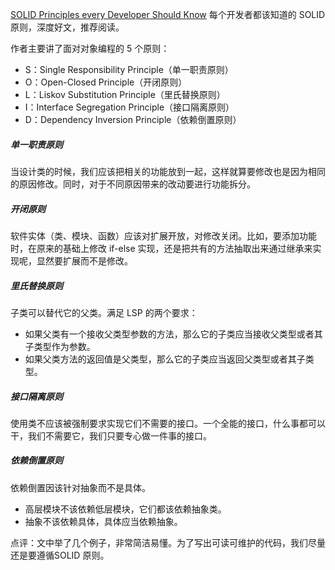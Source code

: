 [SOLID Principles every Developer Should Know](<https://blog.bitsrc.io/solid-principles-every-developer-should-know-b3bfa96bb688>) 每个开发者都该知道的 SOLID 原则，深度好文，推荐阅读。

作者主要讲了面对对象编程的 5 个原则：

- S：Single Responsibility Principle（单一职责原则）
- O：Open-Closed Principle（开闭原则）
- L：Liskov Substitution Principle（里氏替换原则）
- I：Interface Segregation Principle（接口隔离原则）
- D：Dependency Inversion Principle（依赖倒置原则）

##### 单一职责原则

当设计类的时候，我们应该把相关的功能放到一起，这样就算要修改也是因为相同的原因修改。同时，对于不同原因带来的改动要进行功能拆分。

##### 开闭原则

软件实体（类、模块、函数）应该对扩展开放，对修改关闭。比如，要添加功能时，在原来的基础上修改 if-else 实现，还是把共有的方法抽取出来通过继承来实现呢，显然要扩展而不是修改。

##### 里氏替换原则

子类可以替代它的父类。满足 LSP 的两个要求：

- 如果父类有一个接收父类型参数的方法，那么它的子类应当接收父类型或者其子类型作为参数。
- 如果父类方法的返回值是父类型，那么它的子类应当返回父类型或者其子类型。

##### 接口隔离原则

使用类不应该被强制要求实现它们不需要的接口。一个全能的接口，什么事都可以干，我们不需要它，我们只要专心做一件事的接口。

##### 依赖倒置原则

依赖倒置因该针对抽象而不是具体。

- 高层模块不该依赖低层模块，它们都该依赖抽象类。
- 抽象不该依赖具体，具体应当依赖抽象。

点评：文中举了几个例子，非常简洁易懂。为了写出可读可维护的代码，我们尽量还是要遵循SOLID 原则。
